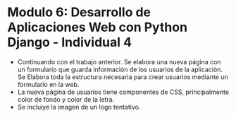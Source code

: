 # Modulo 6: Desarrollo de Aplicaciones Web con Python Django - Individual 4

- Continuando con el trabajo anterior. Se elabora una nueva página con un formulario que guarda
información de los usuarios de la aplicación. Se Elabora toda la estructura necesaria para crear usuarios
mediante un formulario en la web.
- La nueva página de usuarios tiene componentes de CSS, principalmente color de fondo y color de la letra.
- Se incluiye la imagen de un logo tentativo. 
